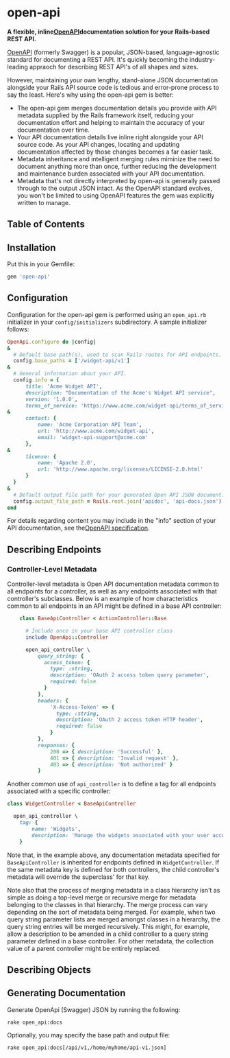 # open-api

**A flexible, inline[OpenAPI](https://github.com/OAI/OpenAPI-Specification)documentation solution
for your Rails-based REST API.**

[OpenAPI](https://github.com/OAI/OpenAPI-Specification) (formerly Swagger) is a popular,
JSON-based, language-agnostic standard for documenting a REST API.  It's quickly becoming the
industry-leading appraoch for describing REST API's of all shapes and sizes.

However, maintaining your own lengthy, stand-alone JSON documentation alongside your Rails API
source code is tedious and error-prone process to say the least.  Here's why using the open-api gem
is better:

+ The open-api gem merges documentation details you provide with API metadata supplied by the
  Rails framework itself, reducing your documentation effort and helping to maintain the accuracy
  of your documentation over time.
+ Your API documentation details live inline right alongside your API source code.  As your API
  changes, locating and updating documentation affected by those changes becomes a far easier task.
+ Metadata inheritance and intelligent merging rules miminize the need to document anything more
  than once, further reducing the development and maintenance burden associated with your API
  documentation.
+ Metadata that's not directly interpreted by open-api is generally passed through to the output
  JSON intact.  As the OpenAPI standard evolves, you won't be limited to using OpenAPI features the
  gem was explicitly written to manage.

## Table of Contents

## Installation

Put this in your Gemfile:

``` ruby
gem 'open-api'
```
## Configuration

Configuration for the open-api gem is performed using an `open_api.rb` initializer in your
`config/initializers` subdirectory.  A sample initializer follows:

``` ruby
OpenApi.configure do |config|
&
  # Default base path(s), used to scan Rails routes for API endpoints.
  config.base_paths = ['/widget-api/v1']
&
  # General information about your API.
  config.info = {
      title: 'Acme Widget API',
      description: "Documentation of the Acme's Widget API service",
      version: '1.0.0',
      terms_of_service: 'https://www.acme.com/widget-api/terms_of_service',
&
      contact: {
          name: 'Acme Corporation API Team',
          url: 'http://www.acme.com/widget-api',
          email: 'widget-api-support@acme.com'
      },
&
      license: {
          name: 'Apache 2.0',
          url: 'http://www.apache.org/licenses/LICENSE-2.0.html'
      }
  }
&
  # Default output file path for your generated Open API JSON document.
  config.output_file_path = Rails.root.join('apidoc', 'api-docs.json')
end
```

For details regarding content you may include in the "info" section of your API documentation, see
the[OpenAPI specification](https://github.com/OAI/OpenAPI-Specification/blob/master/versions/2.0.md#infoObject).


## Describing Endpoints

### Controller-Level Metadata

Controller-level metadata is Open API documentation metadata common to all endpoints for a
controller, as well as any endpoints associated with that controller's subclasses.  Below is an
example of how characteristics common to all endpoints in an API might be defined in a base API
controller:
``` ruby
    class BaseApiController < ActionController::Base

      # Include once in your base API controller class
      include OpenApi::Controller

      open_api_controller \
          query_string: {
            access_token: {
              type: :string,
              description: 'OAuth 2 access token query parameter',
              required: false
            }
          },
          headers: {
              'X-Access-Token' => {
                type: :string,
                description: 'OAuth 2 access token HTTP header',
                required: false
              }
          },
          responses: {
              200 => { description: 'Successful' },
              401 => { description: 'Invalid request' },
              403 => { description: 'Not authorized' }
          }
```

Another common use of `api_controller` is to define a tag for all endpoints associated with a
specific controller:
``` ruby
class WidgetController < BaseApiController

  open_api_controller \
    tag: {
        name: 'Widgets',
        description: 'Manage the widgets associated with your user account'
    }
```
Note that, in the example above, any documentation metadata specified for `BaseApiController` is
inherited for endpoints defined in `WidgetController`.  If the same metadata key is defined for both
controllers, the child controller's metadata will override the superclass' for that key.

Note also that the process of merging metadata in a class hierarchy isn't as simple as doing a
top-level merge or recursive merge for metadata belonging to the classes in that hierarchy.  The
merge process can vary depending on the sort of metadata being merged.  For example, when two query
string parameter lists are merged amongst classes in a hierarchy, the query string entries will be
merged recursively.  This might, for example, allow a description to be amended in a child
controller to a query string parameter defined in a base controller.  For other metadata, the
collection value of a parent controller might be entirely replaced.


## Describing Objects
## Generating Documentation

Generate OpenApi (Swagger) JSON by running the following:

    rake open_api:docs

Optionally, you may specify the base path and output file:

    rake open_api:docs[/api/v1,/home/myhome/api-v1.json]
